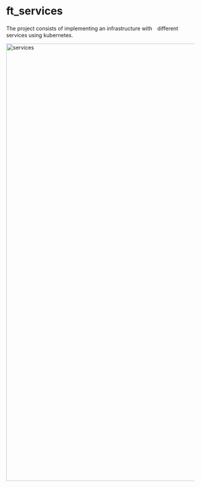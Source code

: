 # ft_services

The project consists of implementing an infrastructure with　different services using kubernetes.


<img width="1167" alt="services" src="https://user-images.githubusercontent.com/60336548/123518483-15672900-d6e1-11eb-9a98-a366fa89525d.png">

